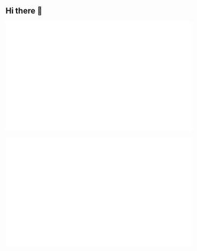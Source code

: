## Hi there 👋

![](https://github.com/kernusr/kernusr-stats/blob/master/generated/overview.svg)

![](https://github.com/kernusr/kernusr-stats/blob/master/generated/languages.svg)

<!--
**kernusr/kernusr** is a ✨ _special_ ✨ repository because its `README.md` (this file) appears on your GitHub profile.

Here are some ideas to get you started:

- 🔭 I’m currently working on ...
- 🌱 I’m currently learning ...
- 👯 I’m looking to collaborate on ...
- 🤔 I’m looking for help with ...
- 💬 Ask me about ...
- 📫 How to reach me: ...
- 😄 Pronouns: ...
- ⚡ Fun fact: ...
-->
